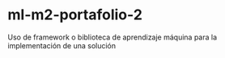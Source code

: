 # ml-m2-portafolio-2
Uso de framework o biblioteca de aprendizaje máquina para la implementación de una solución
